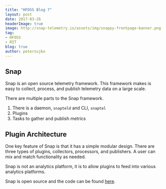 ```yaml
---
title: "HFOSS Blog 7"
layout: post
date: 2017-03-26
headerImage: true
image: http://snap-telemetry.io/assets/img/snappy-frontpage-banner.png
tag:
- HFOSS
- RIT
blog: true
author: peterzujko
---
```


## Snap
Snap is an open source telemetry framework. This framework makes is easy to collect, process, and publish telemetry data on a large scale.

There are multiple parts to the Snap framework. 
1. There is a daemon, ```snapteld``` and CLI, ```snaptel```
2. Plugins
3. Tasks to gather and publish metrics

## Plugin Architecture
One key feature of Snap is that it has a simple modular design. There are three types of plugins, collectors, processors, and publishers. A user can mix and match functionality as needed. 

Snap is not an analytics platform, it is to allow plugins to feed into various analytics platforms.

Snap is open source and the code can be found [here](https://github.com/intelsdi-x/snap).

